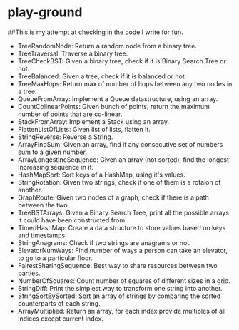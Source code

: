 # play-ground

##This is my attempt at checking in the code I write for fun.

* TreeRandomNode: Return a random node from a binary tree.
* TreeTraversal: Traverse a binary tree.
* TreeCheckBST: Given a binary tree, check if it is Binary Search Tree or not.
* TreeBalanced: Given a tree, check if it is balanced or not.
* TreeMaxHops: Return max of number of hops between any two nodes in a tree.
* QueueFromArray: Implement a Queue datastructure, using an array.
* CountColinearPoints: Given bunch of points, return the maximum number of points that are co-linear.
* StackFromArray: Implement a Stack using an array.
* FlattenListOfLists: Given list of lists, flatten it.
* StringReverse: Reverse a String.
* ArrayFindSum: Given an array, find if any consecutive set of numbers sum to a given number.
* ArrayLongestIncSequence: Given an array (not sorted), find the longest increasing sequence in it.
* HashMapSort: Sort keys of a HashMap, using it's values.
* StringRotation: Given two strings, check if one of them is a rotaion of another. 
* GraphRoute: Given two nodes of a graph, check if there is a path between the two.
* TreeBSTArrays: Given a Binary Search Tree, print all the possible arrays it could have been constructed from. 
* TimedHashMap: Create a data structure to store values based on keys and timestamps. 
* StringAnagrams: Check if two strings are anagrams or not.
* ElevatorNumWays: Find number of ways a person can take an elevator, to go to a particular floor.
* FairestSharingSequence: Best way to share resources between two parties.
* NumberOfSquares: Count number of squares of different sizes in a grid.
* StringDiff: Print the simplest way to transform one string into another.
* StringSortBySorted: Sort an array of strings by comparing the sorted counterparts of each string.
* ArrayMultiplied: Return an array, for each index provide multiples of all indices except current index. 
